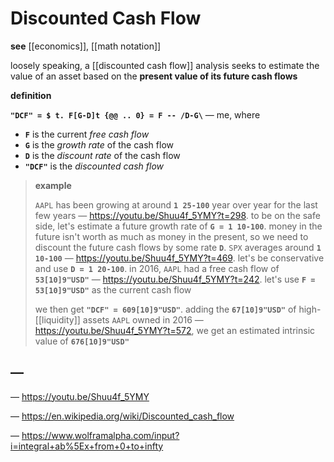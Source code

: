 # Discounted Cash Flow

**see** [[economics]], [[math notation]]

loosely speaking, a [[discounted cash flow]] analysis seeks to estimate the value of an asset based on the **present value of its future cash flows**

**definition**

**`"DCF" = $ t. F[G-D]t {@@ .. 0} = F -- /D-G\`** &mdash; me, where

- **`F`** is the current _free cash flow_
- **`G`** is the _growth rate_ of the cash flow
- **`D`** is the _discount rate_ of the cash flow
- **`"DCF"`** is the _discounted cash flow_

> **example**
>
> `AAPL` has been growing at around **`1 25-100`** year over year for the last few years &mdash; <https://youtu.be/Shuu4f_5YMY?t=298>. to be on the safe side, let's estimate a future growth rate of **`G = 1 10-100`**. money in the future isn't worth as much as money in the present, so we need to discount the future cash flows by some rate **`D`**. `SPX` averages around **`1 10-100`** &mdash; <https://youtu.be/Shuu4f_5YMY?t=469>. let's be conservative and use **`D = 1 20-100`**. in 2016, `AAPL` had a free cash flow of **`53[10]9"USD"`** &mdash; <https://youtu.be/Shuu4f_5YMY?t=242>. let's use **`F = 53[10]9"USD"`** as the current cash flow
>
> we then get **`"DCF" = 609[10]9"USD"`**. adding the **`67[10]9"USD"`** of high-[[liquidity]] assets `AAPL` owned in 2016 &mdash; <https://youtu.be/Shuu4f_5YMY?t=572>, we get an estimated intrinsic value of **`676[10]9"USD"`**

## &mdash;

&mdash; <https://youtu.be/Shuu4f_5YMY>

&mdash; <https://en.wikipedia.org/wiki/Discounted_cash_flow>

&mdash; <https://www.wolframalpha.com/input?i=integral+ab%5Ex+from+0+to+infty>
